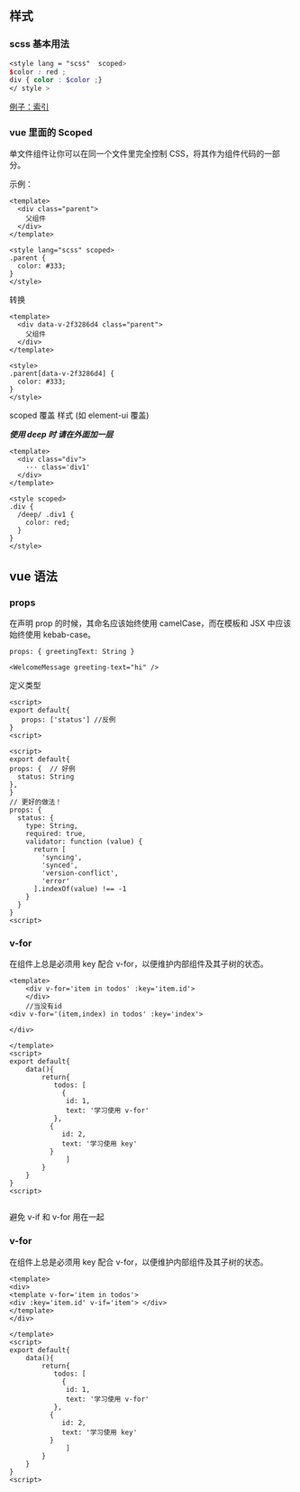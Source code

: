 ## 样式

### scss 基本用法

```scss
<style lang = "scss"  scoped>
$color : red ;
div { color : $color ;}
</ style >
```

[例子：索引](http://localhost:8080/#bem-%E5%91%BD%E5%90%8D)

### vue 里面的 Scoped

单文件组件让你可以在同一个文件里完全控制 CSS，将其作为组件代码的一部分。

示例：

```vue
<template>
  <div class="parent">
    父组件
  </div>
</template>

<style lang="scss" scoped>
.parent {
  color: #333;
}
</style>
```

转换

```vue
<template>
  <div data-v-2f3286d4 class="parent">
    父组件
  </div>
</template>

<style>
.parent[data-v-2f3286d4] {
  color: #333;
}
</style>
```

scoped 覆盖 样式 (如 element-ui 覆盖)

**_使用 deep 时 请在外面加一层_**

```vue
<template>
  <div class="div">
    ··· class='div1'
  </div>
</template>

<style scoped>
.div {
  /deep/ .div1 {
    color: red;
  }
}
</style>
```

## vue 语法

### props

在声明 prop 的时候，其命名应该始终使用 camelCase，而在模板和 JSX 中应该始终使用 kebab-case。

```vue
props: { greetingText: String }
```

```vue
<WelcomeMessage greeting-text="hi" />
```

定义类型

```vue
<script>
export default{
   props: ['status'] //反例
}
<script>
```

```vue
<script>
export default{
props: {  // 好例
  status: String
},
}
// 更好的做法！
props: {
  status: {
    type: String,
    required: true,
    validator: function (value) {
      return [
        'syncing',
        'synced',
        'version-conflict',
        'error'
      ].indexOf(value) !== -1
    }
  }
}
<script>
```

### v-for

在组件上总是必须用 key 配合 v-for，以便维护内部组件及其子树的状态。

```vue
<template>
    <div v-for='item in todos' :key='item.id'>
    </div>
    //当没有id
<div v-for='(item,index) in todos' :key='index'>

</div>

</template>
<script>
export default{
    data(){
        return{
           todos: [
             {
              id: 1,
              text: '学习使用 v-for'
           },
          {
             id: 2,
             text: '学习使用 key'
          }
              ]
        }
    }
}
<script>


```

避免 v-if 和 v-for 用在一起

### v-for

在组件上总是必须用 key 配合 v-for，以便维护内部组件及其子树的状态。

```vue
<template>
<div>
<template v-for='item in todos'>
<div :key='item.id' v-if='item'> </div>
</template>
</div>

</template>
<script>
export default{
    data(){
        return{
           todos: [
             {
              id: 1,
              text: '学习使用 v-for'
           },
          {
             id: 2,
             text: '学习使用 key'
          }
              ]
        }
    }
}
<script>


```
